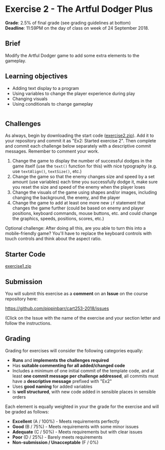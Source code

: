 # Exercise 2 - The Artful Dodger Plus

__Grade__: 2.5% of final grade (see grading guidelines at bottom)  
__Deadline__: 11:59PM on the day of class on week of 24 September 2018.

## Brief

Modify the Artful Dodger game to add some extra elements to the gameplay.

## Learning objectives

- Adding text display to a program
- Using variables to change the player experience during play
- Changing visuals
- Using conditionals to change gameplay

![]()

## Challenges

As always, begin by downloading the start code ([exercise2.zip](exercise2.zip)). Add it to your repository and commit it as "Ex2: Started exercise 2". Then complete and commit each challenge below separately with a descriptive commit messages. Remember to comment your work.

1. Change the game to display the number of successful dodges in the game itself (use the `text()` function for this) with nice typography (e.g. use `textAlign()`, `textSize()`, etc.)
2. Change the game so that the enemy changes size and speed by a set amount (use variables) each time you successfully dodge it, make sure you reset the size and speed of the enemy when the player loses
3. Change the visuals of the game using shapes and/or images, including changing the background, the enemy, and the player
4. Change the game to add at least one more new `if` statement that changes the game further (could be based on enemy and player positions, keyboard commands, mouse buttons, etc. and could change the graphics, speeds, positions, scores, etc.)

Optional challenge: After doing all this, are you able to turn this into a mobile-friendly game? You'll have to replace the keyboard controls with touch controls and think about the aspect ratio.

## Starter Code

[exercise1.zip](exercise1.zip)


## Submission

You will submit this exercise as a __comment__ on an __Issue__ on the course repository here:

https://github.com/pippinbarr/cart253-2018/issues

(Click on the Issue with the name of the exercise and your section letter and follow the instructions.


## Grading

Grading for exercises will consider the following categories equally:

- __Runs__ and __implements the challenges required__
- Has __suitable commenting for all added/changed code__
- Includes a minimum of one initial commit of the template code, and at least __one commit message per challenge addressed__, all commits must have a __descriptive message__ prefixed with "Ex2"
- Uses __good naming__ for added variables
- Is __well structured__, with new code added in sensible places in sensible orders

Each element is equally weighted in your the grade for the exercise and will be graded as follows:

- __Excellent__ (A / 100%) - Meets requirements perfectly
- __Good__ (B / 75%) - Meets requirements with some minor issues
- __Adequate__ (C / 50%) - Meets requirements but with clear issues
- __Poor__ (D / 25%) - Barely meets requirements
- __Non-submission / Unacceptable__ (F / 0%)
